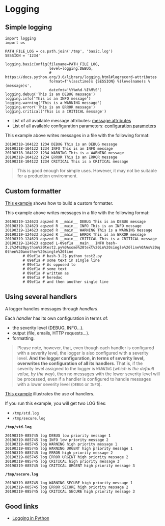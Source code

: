 # Logging

## Simple logging

    import logging
    import os

    PATH_FILE_LOG = os.path.join('/tmp', 'basic.log')
    SESSION = '1234'

    logging.basicConfig(filename=PATH_FILE_LOG,
                        level=logging.DEBUG,
                        # https://docs.python.org/3.6/library/logging.html#logrecord-attributes
                        format=f'%(asctime)s {SESSION} %(levelname)s %(message)s',
                        datefmt='%Y%m%d-%I%M%S')
    logging.debug('This is an DEBUG message')
    logging.info('This is an INFO message')
    logging.warning('This is a WARNING message')
    logging.error('This is an ERROR message')
    logging.critical('This is a CRITICAL message')

* List of all available message attributes: [message attributes](https://docs.python.org/3.6/library/logging.html#logrecord-attributes)
* List of all available configuration parameters: [configuration parameters](https://docs.python.org/3.6/library/logging.html#logging.basicConfig)

This example above writes messages in a file with the following format:

    20190318-104122 1234 DEBUG This is an DEBUG message
    20190318-104122 1234 INFO This is an INFO message
    20190318-104122 1234 WARNING This is a WARNING message
    20190318-104122 1234 ERROR This is an ERROR message
    20190318-104122 1234 CRITICAL This is a CRITICAL message

> This is good enough for simple uses. However, it may not be suitable for a production environment.

## Custom formatter

[This example](code/logging_formatter.py) shows how to build a custom formatter.

This example above writes messages in a file with the following format:

    20190319-124623 aqszed R __main__ DEBUG This is an DEBUG message
    20190319-124623 aqszed R __main__ INFO This is an INFO message
    20190319-124623 aqszed R __main__ WARNING This is a WARNING message
    20190319-124623 aqszed R __main__ ERROR This is an ERROR message
    20190319-124623 aqszed R __main__ CRITICAL This is a CRITICAL message
    20190319-124623 aqszed L-09ef1a __main__ INFO bash-3.2%24%20python%20test2.py%0Asome%20text%20in%20single%20line%0AAs%20opposed%20to%0Asome%20text%0Awritten%20as%0Aheredoc%0Aand%2
    0then%20another%20single%20line
            # 09ef1a # bash-3.2$ python test2.py
            # 09ef1a # some text in single line
            # 09ef1a # As opposed to
            # 09ef1a # some text
            # 09ef1a # written as
            # 09ef1a # heredoc
            # 09ef1a # and then another single line

## Using several handlers

A logger handles messages through _handlers_.

Each _handler_ has its own configuration in terms of:

* the severity level (DEBUG, INFO...).
* output (file, emails, HTTP requests...).
* formatting.

> Please note, however, that, even though each handler is configured with a severity level, the logger is also configured with a severity level. **And the logger configuration, in terms of severity level, overwrites the configuration of all its handlers**. That is, if the severity level assigned to the logger is `WARNING` (_which is the default value, by the way_), then no messages with the lower severity level will be processed, even if a handler is configured to handle messages with a lower severity level (`DEBUG` or `INFO`).

[This example](code/logging_levels.py) illustrates the use of handlers.

If you run this example, you will get two LOG files:

* `/tmp/std.log`
* `/tmp/secure.log`

**`/tmp/std.log`**

    20190319-085745 log DEBUG low priority message 1
    20190319-085745 log INFO low priority message 2
    20190319-085745 log WARNING high priority message 1
    20190319-085745 log WARNING URGENT high priority message 1
    20190319-085745 log ERROR high priority message 2
    20190319-085745 log ERROR URGENT high priority message 2
    20190319-085745 log CRITICAL high priority message 3
    20190319-085745 log CRITICAL URGENT high priority message 3

**`/tmp/secure.log`**

    20190319-085745 log WARNING SECURE high priority message 1
    20190319-085745 log ERROR SECURE high priority message 2
    20190319-085745 log CRITICAL SECURE high priority message 3

## Good links

* [Logging in Python](https://realpython.com/python-logging/)
